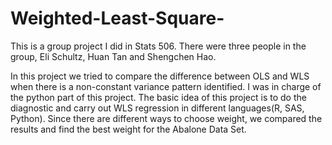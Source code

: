 # Weighted-Least-Square-

This is a group project I did in Stats 506. There were three people in the group, Eli Schultz, Huan Tan and Shengchen Hao.

In this project we tried to compare the difference between OLS and WLS when there is a non-constant variance pattern identified. I was in charge of the python part of this project. The basic idea of this project is to do the diagnostic and carry out WLS regression in different languages(R, SAS, Python). Since there are different ways to choose weight, we compared the results and find the best weight for the Abalone Data Set.

